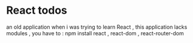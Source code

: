 <h1>React todos</h1>

an old application when i was trying to learn React , this application lacks modules , you have to :
npm install react , react-dom , react-router-dom

